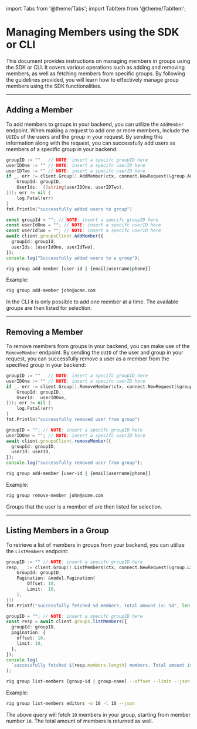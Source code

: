 ---
---

import Tabs from '@theme/Tabs';
import TabItem from '@theme/TabItem';

# Managing Members using the SDK or CLI

This document provides instructions on managing members in groups using the SDK or CLI. It covers various operations such as adding and removing members, as well as fetching members from specific groups. By following the guidelines provided, you will learn how to effectively manage group members using the SDK functionalities.

<hr class="solid" />

## Adding a Member

To add members to groups in your backend, you can utilize the `AddMember` endpoint. When making a request to add one or more members, include the `UUIDs` of the users and the group in your request. By sending this information along with the request, you can successfully add users as members of a specific group in your backend:

<Tabs>
<TabItem value="go" label="Golang SDK">

```go
groupID := ""   // NOTE: insert a specifc groupID here
userIDOne := "" // NOTE: insert a specifc userID here
userIDTwo := "" // NOTE: insert a specifc userID here
if _, err := client.Group().AddMember(ctx, connect.NewRequest(&group.AddMemberRequest{
    GroupId: groupID,
    UserIds:  []string{userIDOne, userIDTwo},
})); err != nil {
    log.Fatal(err)
}
fmt.Println("successfully added users to group")
```

</TabItem>
<TabItem value="typescript" label="Typescript SDK">

```typescript
const groupId = ""; // NOTE: insert a specifc groupID here
const userIdOne = ""; // NOTE: insert a specifc userID here
const userIdTwo = ""; // NOTE: insert a specifc userID here
await client.groupsClient.AddMember({
  groupId: groupId,
  userIds: [userIdOne, userIdTwo],
});
console.log("Successfully added users to a group");
```

</TabItem>
<TabItem value="cli" label="CLI">

```sh
rig group add-member [user-id | {email|username|phone}]
```

Example:

```sh
rig group add-member john@acme.com
```

In the CLI it is only possible to add one member at a time. The available groups are then listed for selection.

</TabItem>
</Tabs>

<hr class="solid" />

## Removing a Member

To remove members from groups in your backend, you can make use of the `RemoveMember` endpoint. By sending the `UUID` of the user and group in your request, you can successfully remove a user as a member from the specified group in your backend:

<Tabs>
<TabItem value="go" label="Golang SDK">

```go
groupID := ""   // NOTE: insert a specifc groupID here
userIDOne := "" // NOTE: insert a specifc userID here
if _, err := client.Group().RemoveMember(ctx, connect.NewRequest(&group.RemoveMemberRequest{
    GroupId: groupID,
    UserId:  userIDOne,
})); err != nil {
    log.Fatal(err)
}
fmt.Println("successfully removed user from group")
```

</TabItem>
<TabItem value="typescript" label="Typescript SDK">

```typescript
groupID = ""; // NOTE: insert a specifc groupID here
userIDOne = ""; // NOTE: insert a specifc userID here
await client.groupsClient.removeMember({
  groupId: groupID,
  userId: userID,
});
console.log("successfully removed user from group");
```

</TabItem>
<TabItem value="cli" label="CLI">

```sh
rig group add-member [user-id | {email|username|phone}]
```

Example:

```sh
rig group remove-member john@acme.com
```

Groups that the user is a member of are then listed for selection.
</TabItem>
</Tabs>

<hr class="solid" />

## Listing Members in a Group

To retrieve a list of members in groups from your backend, you can utilize the `ListMembers` endpoint:

<Tabs>
<TabItem value="go" label="Golang SDK">

```go
groupID := "" // NOTE: insert a specifc groupID here
resp, _ := client.Group().ListMembers(ctx, connect.NewRequest(&group.ListMembersRequest{
    GroupId: groupID,
    Pagination: &model.Pagination{
        Offset: 10,
        Limit:  10,
    },
}))
fmt.Printf("successfully fetched %d members. Total amount is: %d", len(resp.Msg.GetMembers()), resp.Msg.GetTotal())
```

</TabItem>
<TabItem value="typescript" label="Typescript SDK">

```typescript
groupID = ""; // NOTE: insert a specifc groupID here
const resp = await client.groups.listMembers({
  groupId: groupID,
  pagination: {
    offset: 10,
    limit: 10,
  },
});
console.log(
  `successfully fetched ${resp.members.length} members. Total amount is: ${resp.total}`,
);
```

</TabItem>

<TabItem value="cli" label="CLI">

```sh
rig group list-members [group-id | group-name] --offset --limit --json
```

Example:

```sh
rig group list-members editors -o 10 -l 10 --json
```

</TabItem>
</Tabs>

The above query will fetch `10` members in your group, starting from member number `10`. The total amount of members is returned as well.

